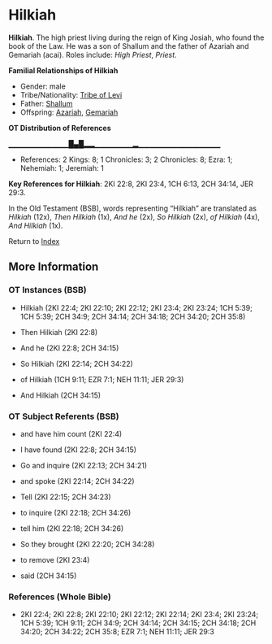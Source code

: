 # Hilkiah
**Hilkiah**. 
The high priest living during the reign of King Josiah, who found the book of the Law. He was a son of Shallum and the father of Azariah and Gemariah (acai). 
Roles include: 
_High Priest_, _Priest_. 




**Familial Relationships of Hilkiah**


* Gender: male
* Tribe/Nationality: [Tribe of Levi](../../../groups/md/acai/Levi.md)
* Father: [Shallum](Shallum.7.md)
* Offspring: [Azariah](Azariah.7.md), [Gemariah](Gemariah.md)


**OT Distribution of References**

▁▁▁▁▁▁▁▁▁▁▁█▄█▂▂▁▁▁▁▁▁▁▂▁▁▁▁▁▁▁▁▁▁▁▁▁▁▁
* References: 2 Kings: 8; 1 Chronicles: 3; 2 Chronicles: 8; Ezra: 1; Nehemiah: 1; Jeremiah: 1



**Key References for Hilkiah**: 
2KI 22:8, 2KI 23:4, 1CH 6:13, 2CH 34:14, JER 29:3. 


In the Old Testament (BSB), words representing “Hilkiah” are translated as 
*Hilkiah* (12x), *Then Hilkiah* (1x), *And he* (2x), *So Hilkiah* (2x), *of Hilkiah* (4x), *And Hilkiah* (1x). 




Return to [Index](00-Index.md)

## More Information

### OT Instances (BSB)

* Hilkiah (2KI 22:4; 2KI 22:10; 2KI 22:12; 2KI 23:4; 2KI 23:24; 1CH 5:39; 1CH 5:39; 2CH 34:9; 2CH 34:14; 2CH 34:18; 2CH 34:20; 2CH 35:8)

* Then Hilkiah (2KI 22:8)

* And he (2KI 22:8; 2CH 34:15)

* So Hilkiah (2KI 22:14; 2CH 34:22)

* of Hilkiah (1CH 9:11; EZR 7:1; NEH 11:11; JER 29:3)

* And Hilkiah (2CH 34:15)



### OT Subject Referents (BSB)

* and have him count (2KI 22:4)

* I have found (2KI 22:8; 2CH 34:15)

* Go and inquire (2KI 22:13; 2CH 34:21)

* and spoke (2KI 22:14; 2CH 34:22)

* Tell (2KI 22:15; 2CH 34:23)

* to inquire (2KI 22:18; 2CH 34:26)

* tell him (2KI 22:18; 2CH 34:26)

* So they brought (2KI 22:20; 2CH 34:28)

* to remove (2KI 23:4)

* said (2CH 34:15)



### References (Whole Bible)

* 2KI 22:4; 2KI 22:8; 2KI 22:10; 2KI 22:12; 2KI 22:14; 2KI 23:4; 2KI 23:24; 1CH 5:39; 1CH 9:11; 2CH 34:9; 2CH 34:14; 2CH 34:15; 2CH 34:18; 2CH 34:20; 2CH 34:22; 2CH 35:8; EZR 7:1; NEH 11:11; JER 29:3



